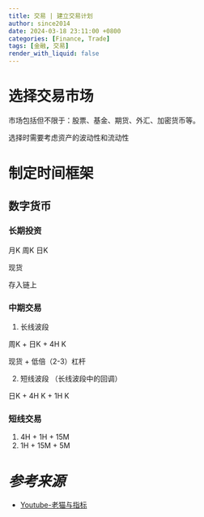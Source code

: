```yaml
---
title: 交易 | 建立交易计划
author: since2014
date: 2024-03-18 23:11:00 +0800
categories: [Finance, Trade]
tags: [金融, 交易]
render_with_liquid: false
---
```


# 选择交易市场

市场包括但不限于：股票、基金、期货、外汇、加密货币等。

选择时需要考虑资产的波动性和流动性

# 制定时间框架

## 数字货币

### 长期投资

月K 周K 日K 

现货

存入链上

### 中期交易

1. 长线波段

周K + 日K + 4H K

现货 + 低倍（2-3）杠杆

2. 短线波段 （长线波段中的回调）

日K + 4H K + 1H K

### 短线交易

1. 4H + 1H + 15M
2. 1H + 15M + 5M



# *参考来源*

+ [Youtube-老猫与指标](https://www.youtube.com/watch?v=N4PJd2WTQU4)

